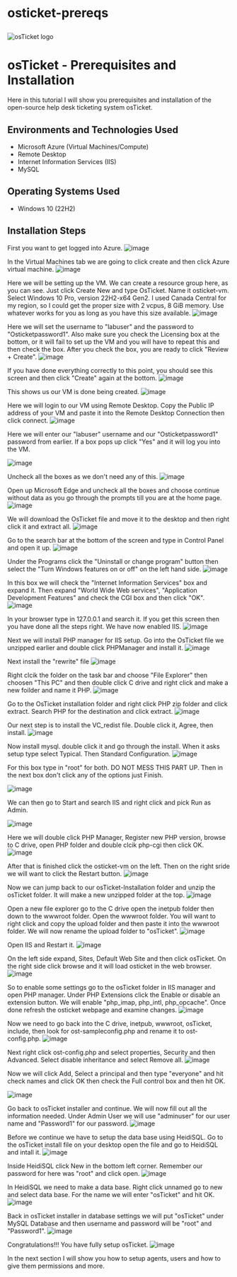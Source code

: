 # osticket-prereqs<p align="center">
<img src="https://i.imgur.com/Clzj7Xs.png" alt="osTicket logo"/>
</p>

<h1>osTicket - Prerequisites and Installation</h1>
Here in this tutorial I will show you prerequisites and installation of the open-source help desk ticketing system osTicket.<br />

<h2>Environments and Technologies Used</h2>

- Microsoft Azure (Virtual Machines/Compute)
- Remote Desktop
- Internet Information Services (IIS)
- MySQL

<h2>Operating Systems Used </h2>

- Windows 10</b> (22H2)


<h2>Installation Steps</h2>

First you want to get logged into Azure.
![image](https://github.com/user-attachments/assets/5aecbd81-e2d4-4aed-8a5b-8f141cb63143)

In the Virtual Machines tab we are going to click create and then click Azure virtual machine.
![image](https://github.com/user-attachments/assets/f1b2affd-d8d0-484d-8b29-d769aeda4403)

Here we will be setting up the VM. We can create a resource group here, as you can see. Just click Create New and type OsTicket. Name it osticket-vm. Select Windows 10 Pro, version 22H2-x64 Gen2. I used Canada Central for my region, so I could get the proper size with 2 vcpus, 8 GiB memory. Use whatever works for you as long as you have this size available.
![image](https://github.com/user-attachments/assets/056168fa-71cc-4b90-9b15-7c870a2ac362)

Here we will set the username to "labuser" and the password to "Osticketpassword1". Also make sure you check the Licensing box at the bottom, or it will fail to set up the VM and you will have to repeat this and then check the box. After you check the box, you are ready to click "Review + Create".
![image](https://github.com/user-attachments/assets/dab0a60c-e45f-4b25-8348-15b6daedec3e)

If you have done everything correctly to this point, you should see this screen and then click "Create" again at the bottom.
![image](https://github.com/user-attachments/assets/0e62da97-d65f-4b33-9ce0-c3e9c9d74c04)

This shows us our VM is done being created.
![image](https://github.com/user-attachments/assets/e2449139-2969-4e35-b46c-6cc901b20671)

Here we will login to our VM using Remote Desktop. Copy the Public IP address of your VM and paste it into the Remote Desktop Connection then click connect.
![image](https://github.com/user-attachments/assets/45d80d62-1246-4b40-b332-9ff7df54c0ac)

Here we will enter our "labuser" username and our "Osticketpassword1" password from earlier. If a box pops up click "Yes" and it will log you into the VM.

![image](https://github.com/user-attachments/assets/9b50fc03-3c2b-4130-b9c7-458f6edc1e1b)

Uncheck all the boxes as we don't need any of this.
![image](https://github.com/user-attachments/assets/d9e0a197-e6fd-4a04-b302-fb5cc1b7d9e8)

Open up Microsoft Edge and uncheck all the boxes and choose continue without data as you go through the prompts till you are at the home page.
![image](https://github.com/user-attachments/assets/ca2e661a-f6f9-4e17-a2a6-505092b584ee)

We will download the OsTicket file and move it to the desktop and then right click it and extract all.
![image](https://github.com/user-attachments/assets/7454b164-6993-4ff5-9008-4eeacd7388d2)

Go to the search bar at the bottom of the screen and type in Control Panel and open it up.
![image](https://github.com/user-attachments/assets/ad26b9ee-341d-45b9-8ca4-e5c13daa4925)

Under the Programs click the "Uninstall or change program" button then select the "Turn Windows features on or off" on the left hand side.
![image](https://github.com/user-attachments/assets/9b297f21-73aa-4f0c-af34-a0f282cfa26a)

In this box we will check the "Internet Information Services" box and expand it. Then expand "World Wide Web services", "Application Development Features" and check the CGI box and then click "OK".
![image](https://github.com/user-attachments/assets/d1121268-33db-4727-ab80-8e05834a4a83)

In your browser type in 127.0.0.1 and search it. If you get this screen then you have done all the steps right. We have now enabled IIS.
![image](https://github.com/user-attachments/assets/92c0d3e8-84db-431e-9660-0f706c81e166)

Next we will install PHP manager for IIS setup. Go into the OsTicket file we unzipped earlier and double click PHPManager and install it.
![image](https://github.com/user-attachments/assets/743ebd9d-229f-4ef4-a7e4-bf6b9dc94722)

Next install the "rewrite" file
![image](https://github.com/user-attachments/assets/1869d263-a155-4365-bf44-a08d721cc004)

Right clcik the folder on the task bar and choose "File Explorer" then choosen "This PC" and then double click C drive and right click and make a new foilder and name it PHP.
![image](https://github.com/user-attachments/assets/8893b940-8d89-42dd-91f3-798d4539cbe0)

Go to the OsTicket installation folder and right click PHP zip folder and click extract. Search PHP for the destination and click extract.
![image](https://github.com/user-attachments/assets/0aeba5a5-03e7-4a07-8ecb-634edd48b83b)

Our next step is to install the VC_redist file. Double click it, Agree, then install.
![image](https://github.com/user-attachments/assets/5925fc06-1885-497d-8027-5e33787f0bcc)

Now install mysql. double click it and go through the install. When it asks setup type select Typical. Then Standard Configuration.
![image](https://github.com/user-attachments/assets/5915f6b0-9f7c-4081-9396-e908960d73c4)

For this box type in "root" for both. DO NOT MESS THIS PART UP. Then in the next box don't click any of the options just Finish.

![image](https://github.com/user-attachments/assets/02a7df1f-9001-4146-97e4-2d81194d818c)

We can then go to Start and search IIS and right click and pick Run as Admin.

![image](https://github.com/user-attachments/assets/bc906c60-aa55-445c-922a-f4373b8ec5d8)

Here we will double click PHP Manager, Register new PHP version, browse to C drive, open PHP folder and double clcik php-cgi then click OK.
![image](https://github.com/user-attachments/assets/589cb4d6-310d-49a4-a350-c5cab425a420)

After that is finished click the osticket-vm on the left. Then on the right sride we will want to click the Restart button.
![image](https://github.com/user-attachments/assets/a62905d0-1590-4b4e-8581-0d2de5d4a7d8)

Now we can jump back to our osTicket-Installation folder and unzip the osTicket folder. It will make a new unzipped folder at the top.
![image](https://github.com/user-attachments/assets/ace7d65c-8dc4-49d8-b722-8db186a93e9c)

Open a new file explorer go to the C drive open the inetpub folder then down to the wwwroot folder. Open the wwwroot folder. You will want to right click and copy the upload folder and then paste it into the wwwroot folder. We will now rename the upload folder to "osTicket".
![image](https://github.com/user-attachments/assets/0bf7ec66-df91-4e7e-b8e6-ec63eabd36dc)

Open IIS and Restart it.
![image](https://github.com/user-attachments/assets/02b5c7c8-aa4f-4c77-9741-9440e09c68eb)

On the left side expand, Sites, Default Web Site and then click osTicket. On the right side click browse and it will load osticket in the web browser.
![image](https://github.com/user-attachments/assets/cda7a728-fb1d-4dda-804d-13096c646de8)

So to enable some settings go to the osTicket folder in IIS manager and open PHP manager. Under PHP Extensions click the Enable or disable an extension button. We will enable "php_imap, php_intl, php_opcache". Once done refresh the osticket webpage and examine changes.
![image](https://github.com/user-attachments/assets/af99e592-9fe9-4fc2-8008-f0be1058e014)

Now we need to go back into the C drive, inetpub, wwwroot, osTicket, include, then look for ost-sampleconfig.php and rename it to ost-config.php.
![image](https://github.com/user-attachments/assets/4d5b90fa-02ef-4254-9fed-17f628a9a825)

Next right click ost-config.php and select properties, Security and then Advanced. Select disable inheritance and select Remove all.
![image](https://github.com/user-attachments/assets/1e963bae-493d-4d59-9f67-04c72051c147)

Now we will click Add, Select a principal and then type "everyone" and hit check names and click OK then check the Full control box and then hit OK.

![image](https://github.com/user-attachments/assets/e0093ada-0a37-4575-9ce9-76d4bc4b1f8a)

Go back to osTicket installer and continue. We will now fill out all the information needed. Under Admin User we will use "adminuser" for our user name and "Password1" for our password.
![image](https://github.com/user-attachments/assets/cdc6808d-9d73-49ae-aee6-9d465f4cda51)

Before we continue we have to setup the data base using HeidiSQL. Go to the osTicket install file on  your desktop open the file and go to HeidiSQL and intall it.
![image](https://github.com/user-attachments/assets/21e4db4f-fe86-4cc1-9359-70b0e34c2544)

Inside HeidiSQL click New in the bottom left corner. Remember our password for here was "root" and click open.
![image](https://github.com/user-attachments/assets/cfb7ca5a-6884-48d9-866a-1f9a325e3f21)

In HeidiSQL we need to make a data base. Right click unnamed go to new and select data base. For the name we will enter "osTicket" and hit OK.
![image](https://github.com/user-attachments/assets/116341b7-a4f4-4e3d-8f86-c159a7c0159f)

Back in osTicket installer in database settings we will put "osTicket" under MySQL Database and then username and password will be "root" and "Password1".
![image](https://github.com/user-attachments/assets/5b1f8511-a3bb-4e4d-a506-4718a9cdb507)


Congratulations!!! You have fully setup osTicket.
![image](https://github.com/user-attachments/assets/2a0d73b1-853b-4c44-914d-47e67a3a19d6)



In the next section I will show you how to setup agents, users and how to give them permissions and more.
